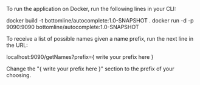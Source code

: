 To run the application on Docker, run the following lines in your CLI:

docker build -t bottomline/autocomplete:1.0-SNAPSHOT .
docker run -d -p 9090:9090 bottomline/autocomplete:1.0-SNAPSHOT

To receive a list of possible names given a name prefix, run the next line in the URL:

localhost:9090/getNames?prefix={ write your prefix here } 

Change the "{ write your prefix here }" section to the prefix of your choosing.
